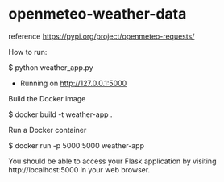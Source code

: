 # openmeteo-weather-data

reference
https://pypi.org/project/openmeteo-requests/

How to run:

$ python weather_app.py

  * Running on http://127.0.0.1:5000

Build the Docker image

$ docker build -t weather-app .

Run a Docker container

$ docker run -p 5000:5000 weather-app

You should be able to access your Flask application by visiting http://localhost:5000 in your web browser.
